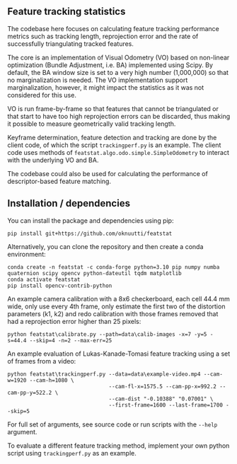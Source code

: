 ## Feature tracking statistics 
The codebase here focuses on calculating feature tracking performance metrics such as tracking length,
reprojection error and the rate of successfully triangulating tracked features.

The core is an implementation of Visual Odometry (VO) based on non-linear optimization (Bundle Adjustment, i.e. BA) 
implemented using Scipy. By default, the BA window size is set to a very high number (1,000,000) so that 
no marginalization is needed. The VO implementation support marginalization, however, it might impact the statistics as
it was not considered for this use.

VO is run frame-by-frame so that features that cannot be triangulated or that start to have too high reprojection errors
can be discarded, thus making it possible to measure geometrically valid tracking length.

Keyframe determination, feature detection and tracking are done by the client code, of which the script 
`trackingperf.py` is an example. The client code uses methods of `featstat.algo.odo.simple.SimpleOdometry` to
interact with the underlying VO and BA.

The codebase could also be used for calculating the performance of descriptor-based feature matching.

## Installation / dependencies

You can install the package and dependencies using pip:
```
pip install git+https://github.com/oknuutti/featstat
```

Alternatively, you can clone the repository and then create a conda environment:
```
conda create -n featstat -c conda-forge python=3.10 pip numpy numba quaternion scipy opencv python-dateutil tqdm matplotlib
conda activate featstat
pip install opencv-contrib-python
```

An example camera calibration with a 8x6 checkerboard, each cell 44.4 mm wide, only use every 4th frame,
only estimate the first two of the distortion parameters (k1, k2) and redo calibration with those frames removed 
that had a reprojection error higher than 25 pixels:
```
python featstat\calibrate.py --path=data\calib-images -x=7 -y=5 -s=44.4 --skip=4 -n=2 --max-err=25
```

An example evaluation of Lukas-Kanade-Tomasi feature tracking using a set of frames from a video:
```
python featstat\trackingperf.py --data=data\example-video.mp4 --cam-w=1920 --cam-h=1080 \
                                --cam-fl-x=1575.5 --cam-pp-x=992.2 --cam-pp-y=522.2 \
                                --cam-dist "-0.10388" "0.07001" \
                                --first-frame=1600 --last-frame=1700 --skip=5
```

For full set of arguments, see source code or run scripts with the `--help` argument.

To evaluate a different feature tracking method, implement your own python script using `trackingperf.py` as an example.
